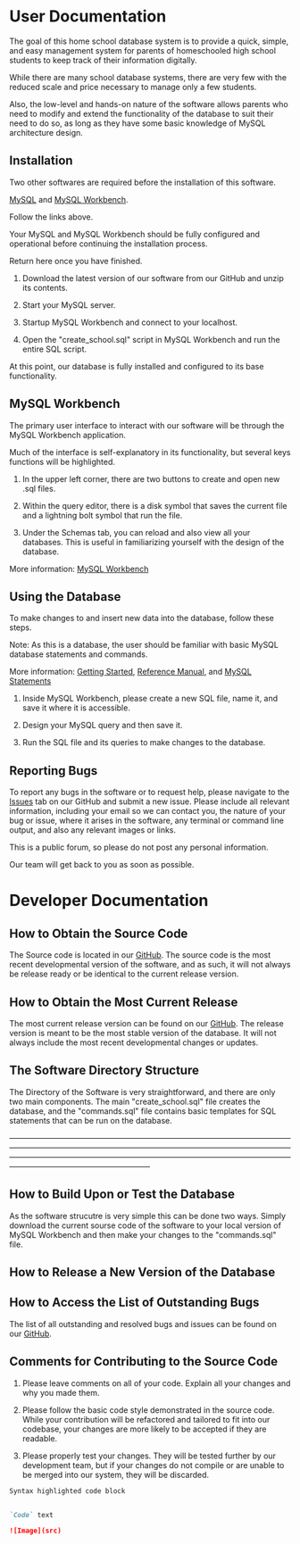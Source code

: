 # User Documentation

The goal of this home school database system is to provide a quick, simple, and easy management system for parents of homeschooled high school students to keep track of their information digitally.

While there are many school database systems, there are very few with the reduced scale and price necessary to manage only a few students.

Also, the low-level and hands-on nature of the software allows parents who need to modify and extend the functionality of the database to suit their need to do so, as long as they have some basic knowledge of MySQL architecture design.

## Installation

Two other softwares are required before the installation of this software.

[MySQL](https://dev.mysql.com/doc/mysql-installation-excerpt/5.7/en/) and [MySQL Workbench](https://dev.mysql.com/doc/workbench/en/wb-installing.html).

Follow the links above.

Your MySQL and MySQL Workbench should be fully configured and operational before continuing the installation process.

Return here once you have finished.

1. Download the latest version of our software from our GitHub and unzip its contents.

2. Start your MySQL server.

3. Startup MySQL Workbench and connect to your localhost.

4. Open the "create_school.sql" script in MySQL Workbench and run the entire SQL script.

At this point, our database is fully installed and configured to its base functionality.

## MySQL Workbench

The primary user interface to interact with our software will be through the MySQL Workbench application.

Much of the interface is self-explanatory in its functionality, but several keys functions will be highlighted.

1. In the upper left corner, there are two buttons to create and open new .sql files.

2. Within the query editor, there is a disk symbol that saves the current file and a lightning bolt symbol that run the file.

3. Under the Schemas tab, you can reload and also view all your databases. This is useful in familiarizing yourself with the design of the database.

More information: [MySQL Workbench](https://www.mysql.com/products/workbench/dev/)

## Using the Database

To make changes to and insert new data into the database, follow these steps.

Note: As this is a database, the user should be familiar with basic MySQL database statements and commands.

More information: [Getting Started](https://dev.mysql.com/doc/mysql-getting-started/en/), [Reference Manual](URL), and [MySQL Statements](https://dev.mysql.com/doc/refman/8.0/en/sql-statements.html)

1. Inside MySQL Workbench, please create a new SQL file, name it, and save it where it is accessible.

2. Design your MySQL query and then save it.

3. Run the SQL file and its queries to make changes to the database.

## Reporting Bugs

To report any bugs in the software or to request help, please navigate to the [Issues](https://github.com/homeschool-database/homeschool-database-system/issues) tab on our GitHub and submit a new issue. Please include all relevant information, including your email so we can contact you, the nature of your bug or issue, where it arises in the software, any terminal or command line output, and also any relevant images or links.

This is a public forum, so please do not post any personal information.

Our team will get back to you as soon as possible.


# Developer Documentation

## How to Obtain the Source Code

The Source code is located in our [GitHub](https://github.com/homeschool-database/homeschool-database-system). The source code is the most recent developmental version of the software, and as such, it will not always be release ready or be identical to the current release version.

## How to Obtain the Most Current Release

The most current release version can be found on our [GitHub](https://github.com/homeschool-database/homeschool-database-system/releases). The release version is meant to be the most stable version of the database. It will not always include the most recent developmental changes or updates.

## The Software Directory Structure

The Directory of the Software is very straightforward, and there are only two main components. The main "create_school.sql" file creates the database, and the "commands.sql" file contains basic templates for SQL statements that can be run on the database.



——————————————————————————————————————————————————————————————————————————————————————————————————————————————————————————————











## How to Build Upon or Test the Database

As the software strucutre is very simple this can be done two ways. Simply download the current sourse code of the software to your local version of MySQL Workbench and then make your changes to the "commands.sql" file.

## How to Release a New Version of the Database



## How to Access the List of Outstanding Bugs

The list of all outstanding and resolved bugs and issues can be found on our [GitHub](https://github.com/homeschool-database/homeschool-database-system/issues).

## Comments for Contributing to the Source Code

1. Please leave comments on all of your code. Explain all your changes and why you made them.

2. Please follow the basic code style demonstrated in the source code. While your contribution will be refactored and tailored to fit into our codebase, your changes are more likely to be accepted if they are readable.

3. Please properly test your changes. They will be tested further by our development team, but if your changes do not compile or are unable to be merged into our system, they will be discarded.






```markdown
Syntax highlighted code block


`Code` text

![Image](src)
```
